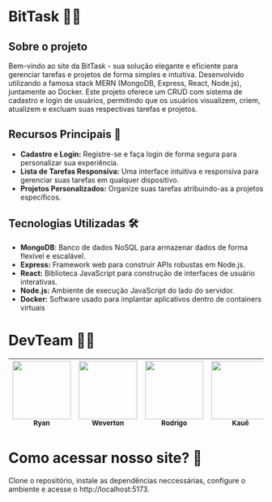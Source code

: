 # BitTask 📝✨

## Sobre o projeto
<p>Bem-vindo ao site da BitTask  - sua solução elegante e eficiente para gerenciar tarefas e projetos de forma simples e intuitiva. Desenvolvido utilizando a famosa stack MERN (MongoDB, Express, React, Node.js), juntamente ao Docker. Este projeto oferece um CRUD com sistema de cadastro e login de usuários, permitindo que os usuários visualizem, criem, atualizem e excluam suas respectivas tarefas e projetos.
</p>

## Recursos Principais 🚀
<ul>
  <li><b>Cadastro e Login:</b> Registre-se e faça login de forma segura para personalizar sua experiência.</li>
  <li><b>Lista de Tarefas Responsiva:</b> Uma interface intuitiva e responsiva para gerenciar suas tarefas em qualquer dispositivo.</li>
  <li><b>Projetos Personalizados:</b> Organize suas tarefas atribuindo-as a projetos específicos.</li>
</ul>



## Tecnologias Utilizadas 🛠️
<ul>
  <li><b>MongoDB</b>: Banco de dados NoSQL para armazenar dados de forma flexível e escalável.</li>
  <li><b>Express:</b> Framework web para construir APIs robustas em Node.js.</li>
  <li><b>React:</b> Biblioteca JavaScript para construção de interfaces de usuário interativas.</li>
  <li><b>Node.js:</b> Ambiente de execução JavaScript do lado do servidor.</li>
  <li><b>Docker:</b> Software usado para implantar aplicativos dentro de containers virtuais</li>
</ul>


# DevTeam 👨‍💻
| [<img loading="lazy" src="https://avatars.githubusercontent.com/u/131712164?v=4" width=115><br><sub>Ryan</sub>](https://github.com/ryanNS3) |  [<img loading="lazy" src="https://avatars.githubusercontent.com/u/131711547?v=4" width=115><br><sub>Weverton</sub>](https://github.com/WevertonSPWOS) |  [<img loading="lazy" src="https://avatars.githubusercontent.com/u/131712437?v=4" width=115><br><sub>Rodrigo</sub>](https://github.com/Rodriguou) | [<img loading="lazy" src="https://avatars.githubusercontent.com/u/131711415?s=400&u=788cb9091dd633c9e37f634268fe05c2a143e905&v=4" width=115><br><sub>Kauê</sub>](https://github.com/kauetrigolo) |
| :---: | :---: | :---: |  :---: |



# Como acessar nosso site? 🤔
Clone o repositório, instale as dependências neccessárias, configure o ambiente e acesse o http://localhost:5173.


